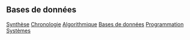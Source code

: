 ## Bases de données




[Synthèse](synthese.md) [Chronologie](chronologie.md) [Algorithmique](algorithmique.md) [Bases de données](bd.md) [Programmation](prog.md) [Systèmes](systemes.md) 


